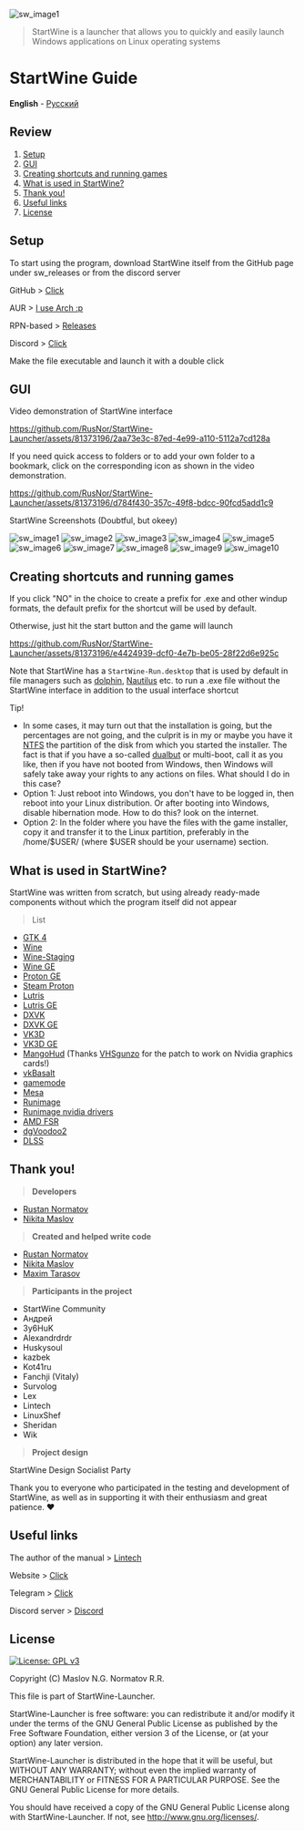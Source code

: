 ![sw_image1](/handbook/sw_logo.svg)

> StartWine is a launcher that allows you to quickly and easily launch Windows applications on Linux operating systems

# **StartWine Guide**
**English** - [Русский](/handbook/README-RU.md)

## Review
1. [Setup](#setup)
2. [GUI](#gui)
3. [Creating shortcuts and running games](#creating-shortcuts-and-running-games)
4. [What is used in StartWine?](#what-is-used-in-startwine)
5. [Thank you!](#thank-you)
6. [Useful links](#useful-links)
7. [License](#license)

## Setup
To start using the program, download StartWine itself from the GitHub page under sw_releases or from the discord server

GitHub > [Click](https://github.com/RusNor/StartWine-Launcher/releases)

AUR > [I use Arch :p](https://aur.archlinux.org/packages/startwine)

RPN-based > [Releases](https://github.com/RusNor/StartWine-Launcher/releases)

Discord > [Click](https://discord.gg/jjY3auVdfm)

Make the file executable and launch it with a double click

## GUI

Video demonstration of StartWine interface

https://github.com/RusNor/StartWine-Launcher/assets/81373196/2aa73e3c-87ed-4e99-a110-5112a7cd128a

If you need quick access to folders or to add your own folder to a bookmark, click on the corresponding icon as shown in the video demonstration.

https://github.com/RusNor/StartWine-Launcher/assets/81373196/d784f430-357c-49f8-bdcc-90fcd5add1c9

StartWine Screenshots (Doubtful, but okeey)

![sw_image1](/handbook/en/sw_image1.png)
![sw_image2](/handbook/en/sw_image2.png)
![sw_image3](/handbook/en/sw_image3.png)
![sw_image4](/handbook/en/sw_image4.png)
![sw_image5](/handbook/en/sw_image5.png)
![sw_image6](/handbook/en/sw_image6.png)
![sw_image7](/handbook/en/sw_image7.png)
![sw_image8](/handbook/en/sw_image8.png)
![sw_image9](/handbook/en/sw_image9.png)
![sw_image10](/handbook/en/sw_image10.png)

## Creating shortcuts and running games
If you click "NO" in the choice to create a prefix for .exe and other windup formats, the default prefix for the shortcut will be used by default.

Otherwise, just hit the start button and the game will launch

https://github.com/RusNor/StartWine-Launcher/assets/81373196/e4424939-dcf0-4e7b-be05-28f22d6e925c

Note that StartWine has a ``StartWine-Run.desktop`` that is used by default in file managers such as [dolphin](https://en.wikipedia.org/wiki/Dolphin_(file_manager)), [Nautilus](https://en.wikipedia.org/wiki/GNOME_Files) etc. to run a .exe file without the StartWine interface in addition to the usual interface shortcut

Tip!

* In some cases, it may turn out that the installation is going, but the percentages are not going, and the culprit is in my or maybe you have it [NTFS](https://en.wikipedia.org/wiki/NTFS) the partition of the disk from which you started the installer. The fact is that if you have a so-called [dualbut](https://en.wikipedia.org/wiki/Multi-booting) or multi-boot, call it as you like, then if you have not booted from Windows, then Windows will safely take away your rights to any actions on files.
What should I do in this case?
* Option 1: Just reboot into Windows, you don't have to be logged in, then reboot into your Linux distribution. Or after booting into Windows, disable hibernation mode. How to do this? look on the internet.
* Option 2: In the folder where you have the files with the game installer, copy it and transfer it to the Linux partition, preferably in the /home/$USER/ (where $USER should be your username) section.

## What is used in StartWine?
StartWine was written from scratch, but using already ready-made components without which the program itself did not appear
> List 

* [GTK 4](https://www.gtk.org/)
* [Wine](https://www.winehq.org/)
* [Wine-Staging](https://github.com/Kron4ek/Wine-Builds)
* [Wine GE](https://github.com/GloriousEggroll/wine-ge-custom)
* [Proton GE](https://github.com/GloriousEggroll/proton-ge-custom)
* [Steam Proton](https://github.com/ValveSoftware/Proton)
* [Lutris](https://github.com/lutris/wine)
* [Lutris GE](https://github.com/GloriousEggroll/proton-ge-custom)
* [DXVK](https://github.com/doitsujin/dxvk)
* [DXVK GE](https://github.com/GloriousEggroll/wine-ge-custom)
* [VK3D](https://github.com/HansKristian-Work/vkd3d-proton)
* [VK3D GE](https://github.com/GloriousEggroll/wine-ge-custom)
* [MangoHud](https://github.com/flightlessmango/MangoHud) (Thanks [VHSgunzo](https://github.com/VHSgunzo) for the patch to work on Nvidia graphics cards!)
* [vkBasalt](https://github.com/DadSchoorse/vkBasalt)
* [gamemode](https://github.com/FeralInteractive/gamemode)
* [Mesa](https://www.mesa3d.org/)
* [Runimage](https://github.com/VHSgunzo/runimage)
* [Runimage nvidia drivers](https://github.com/VHSgunzo/runimage-nvidia-drivers)
* [AMD FSR](https://github.com/GPUOpen-Effects/FidelityFX-FSR2)
* [dgVoodoo2](http://dege.freeweb.hu/dgVoodoo2/dgVoodoo2/)
* [DLSS](https://www.nvidia.com/en-us/geforce/technologies/dlss/)

## Thank you!

> **Developers**

- [Rustan Normatov](https://github.com/RusNor)
- [Nikita Maslov](https://github.com/nix-on-nix)

> **Created and helped write code**

- [Rustan Normatov](https://github.com/RusNor)
- [Nikita Maslov](https://github.com/nix-on-nix)
- [Maxim Tarasov](https://github.com/VHSgunzo)

> **Participants in the project**

- StartWine Community
- Андрей
- 3y6HuK
- Alexandrdrdr
- Huskysoul
- kazbek
- Kot41ru
- Fanchji (Vitaly)
- Survolog
- Lex
- Lintech
- LinuxShef
- Sheridan
- Wik

> **Project design**

StartWine Design Socialist Party

Thank you to everyone who participated in the testing and development of StartWine, as well as in supporting it with their enthusiasm and great patience. ❤️

## Useful links

The author of the manual > [Lintech](https://www.youtube.com/c/Lintech8)

Website > [Click](https://startwine-project.ru/)

Telegram > [Click](https://t.me/StartWine)

Discord server > [Discord](https://discord.gg/jjY3auVdfm)

## License

[![License: GPL v3](https://img.shields.io/badge/License-GPLv3-blue.svg)](https://www.gnu.org/licenses/gpl-3.0)

Copyright (C) Maslov N.G. Normatov R.R.

This file is part of StartWine-Launcher.

StartWine-Launcher is free software: you can redistribute it and/or modify
it under the terms of the GNU General Public License as published by
the Free Software Foundation, either version 3 of the License, or
(at your option) any later version.

StartWine-Launcher is distributed in the hope that it will be useful,
but WITHOUT ANY WARRANTY; without even the implied warranty of
MERCHANTABILITY or FITNESS FOR A PARTICULAR PURPOSE.  See the
GNU General Public License for more details.

You should have received a copy of the GNU General Public License
along with StartWine-Launcher.  If not, see <http://www.gnu.org/licenses/>.

